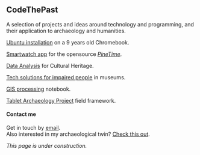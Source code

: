 ## CodeThePast

A selection of projects and ideas around technology and programming, and their application to archaeology and humanities.

[Ubuntu installation](https://codethepast.github.io/UbuntuOnChromebook/UbuntuOnChromebook) on a 9 years old Chromebook.

[Smartwatch app]() for the opensource [*PineTime*](https://wiki.pine64.org/index.php/PineTime).

[Data Analysis]() for Cultural Heritage.

[Tech solutions for impaired people]() in museums.

[GIS processing]() notebook.

[Tablet Archaeology Project](https://codethepast.github.io/TabletArchaeologyProject/TabletArchaeologyProject) field framework.


####  Contact me

Get in touch by [email]().<br>
Also interested in my archaeological twin? [Check this out](https://unior.academia.edu/OrlandoCerasuolo).

*This page is under construction.*
